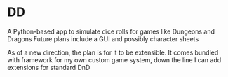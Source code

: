 # DD
A Python-based app to simulate dice rolls for games like Dungeons and Dragons
Future plans include a GUI and possibly character sheets

As of a new direction, the plan is for it to be extensible. It comes bundled with framework for my own custom game system, down the line I can add extensions for standard DnD

